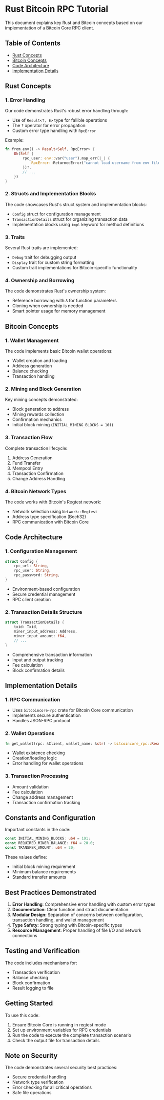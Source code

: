 # Rust Bitcoin RPC Tutorial

This document explains key Rust and Bitcoin concepts based on our implementation of a Bitcoin Core RPC client.

## Table of Contents

- [Rust Concepts](#rust-concepts)
- [Bitcoin Concepts](#bitcoin-concepts)
- [Code Architecture](#code-architecture)
- [Implementation Details](#implementation-details)

## Rust Concepts

### 1. Error Handling

Our code demonstrates Rust's robust error handling through:

- Use of `Result<T, E>` type for fallible operations
- The `?` operator for error propagation
- Custom error type handling with `RpcError`

Example:

```rust
fn from_env() -> Result<Self, RpcError> {
    Ok(Self {
        rpc_user: env::var("user").map_err(|_| {
            RpcError::ReturnedError("cannot load username from env file".into())
        })?,
        // ...
    })
}
```

### 2. Structs and Implementation Blocks

The code showcases Rust's struct system and implementation blocks:

- `Config` struct for configuration management
- `TransactionDetails` struct for organizing transaction data
- Implementation blocks using `impl` keyword for method definitions

### 3. Traits

Several Rust traits are implemented:

- `Debug` trait for debugging output
- `Display` trait for custom string formatting
- Custom trait implementations for Bitcoin-specific functionality

### 4. Ownership and Borrowing

The code demonstrates Rust's ownership system:

- Reference borrowing with `&` for function parameters
- Cloning when ownership is needed
- Smart pointer usage for memory management

## Bitcoin Concepts

### 1. Wallet Management

The code implements basic Bitcoin wallet operations:

- Wallet creation and loading
- Address generation
- Balance checking
- Transaction handling

### 2. Mining and Block Generation

Key mining concepts demonstrated:

- Block generation to address
- Mining rewards collection
- Confirmation mechanics
- Initial block mining (`INITIAL_MINING_BLOCKS = 101`)

### 3. Transaction Flow

Complete transaction lifecycle:

1. Address Generation
2. Fund Transfer
3. Mempool Entry
4. Transaction Confirmation
5. Change Address Handling

### 4. Bitcoin Network Types

The code works with Bitcoin's Regtest network:

- Network selection using `Network::Regtest`
- Address type specification (Bech32)
- RPC communication with Bitcoin Core

## Code Architecture

### 1. Configuration Management

```rust
struct Config {
    rpc_url: String,
    rpc_user: String,
    rpc_password: String,
}
```

- Environment-based configuration
- Secure credential management
- RPC client creation

### 2. Transaction Details Structure

```rust
struct TransactionDetails {
    txid: Txid,
    miner_input_address: Address,
    miner_input_amount: f64,
    // ...
}
```

- Comprehensive transaction information
- Input and output tracking
- Fee calculation
- Block confirmation details

## Implementation Details

### 1. RPC Communication

- Uses `bitcoincore-rpc` crate for Bitcoin Core communication
- Implements secure authentication
- Handles JSON-RPC protocol

### 2. Wallet Operations

```rust
fn get_wallet(rpc: &Client, wallet_name: &str) -> bitcoincore_rpc::Result<LoadWalletResult>
```

- Wallet existence checking
- Creation/loading logic
- Error handling for wallet operations

### 3. Transaction Processing

- Amount validation
- Fee calculation
- Change address management
- Transaction confirmation tracking

## Constants and Configuration

Important constants in the code:

```rust
const INITIAL_MINING_BLOCKS: u64 = 101;
const REQUIRED_MINER_BALANCE: f64 = 20.0;
const TRANSFER_AMOUNT: u64 = 20;
```

These values define:

- Initial block mining requirement
- Minimum balance requirements
- Standard transfer amounts

## Best Practices Demonstrated

1. **Error Handling**: Comprehensive error handling with custom error types
2. **Documentation**: Clear function and struct documentation
3. **Modular Design**: Separation of concerns between configuration, transaction handling, and wallet management
4. **Type Safety**: Strong typing with Bitcoin-specific types
5. **Resource Management**: Proper handling of file I/O and network connections

## Testing and Verification

The code includes mechanisms for:

- Transaction verification
- Balance checking
- Block confirmation
- Result logging to file

## Getting Started

To use this code:

1. Ensure Bitcoin Core is running in regtest mode
2. Set up environment variables for RPC credentials
3. Run the code to execute the complete transaction scenario
4. Check the output file for transaction details

## Note on Security

The code demonstrates several security best practices:

- Secure credential handling
- Network type verification
- Error checking for all critical operations
- Safe file operations
